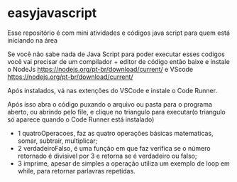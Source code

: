 # easyjavascript
Esse repositório é com mini atividades e códigos java script  para quem está iniciando na área

Se você  não sabe nada de Java Script para poder executar esses codigos você vai precisar de um compilador + editor de código
então baixe e instale o NodeJs https://nodejs.org/pt-br/download/current/ e VScode https://nodejs.org/pt-br/download/current/ 

Após instalados, vá nas extenções do VSCode e instale o Code Runner.

Após isso abra o código puxando o arquivo ou pasta para o programa aberto, ou abrindo pelo file, e clique no triangulo para executar(o triangulo só aparece quando o Code Runner está instalado)

- 1 quatroOperacoes, faz as quatro operações básicas matematicas, somar, subtrair, multiplicar;
- 2 verdadeiroFalso, é uma função em que faz verifica se o número retornado é divisivel por 3 e retorna se é verdadeiro ou falso;
- 3 imprime, apesar de simples a operação utiliza um exemplo de loop em while, para retornar parlavras repetidas.
